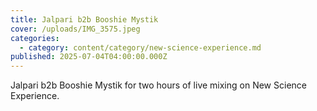 ```yaml
---
title: Jalpari b2b Booshie Mystik
cover: /uploads/IMG_3575.jpeg
categories:
  - category: content/category/new-science-experience.md
published: 2025-07-04T04:00:00.000Z
---
```


Jalpari b2b Booshie Mystik for two hours of live mixing on New Science Experience. 
